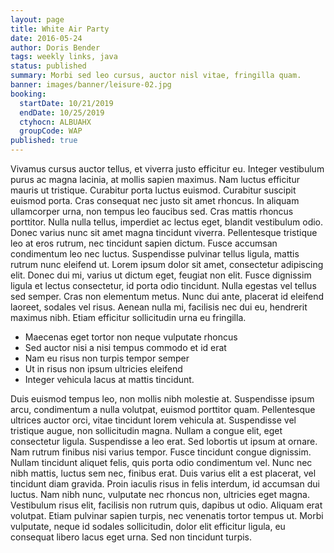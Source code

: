 ```yaml
---
layout: page
title: White Air Party
date: 2016-05-24
author: Doris Bender
tags: weekly links, java
status: published
summary: Morbi sed leo cursus, auctor nisl vitae, fringilla quam.
banner: images/banner/leisure-02.jpg
booking:
  startDate: 10/21/2019
  endDate: 10/25/2019
  ctyhocn: ALBUAHX
  groupCode: WAP
published: true
---
```

Vivamus cursus auctor tellus, et viverra justo efficitur eu. Integer vestibulum purus ac magna lacinia, at mollis sapien maximus. Nam luctus efficitur mauris ut tristique. Curabitur porta luctus euismod. Curabitur suscipit euismod porta. Cras consequat nec justo sit amet rhoncus. In aliquam ullamcorper urna, non tempus leo faucibus sed. Cras mattis rhoncus porttitor. Nulla nulla tellus, imperdiet ac lectus eget, blandit vestibulum odio. Donec varius nunc sit amet magna tincidunt viverra. Pellentesque tristique leo at eros rutrum, nec tincidunt sapien dictum.
Fusce accumsan condimentum leo nec luctus. Suspendisse pulvinar tellus ligula, mattis rutrum nunc eleifend ut. Lorem ipsum dolor sit amet, consectetur adipiscing elit. Donec dui mi, varius ut dictum eget, feugiat non elit. Fusce dignissim ligula et lectus consectetur, id porta odio tincidunt. Nulla egestas vel tellus sed semper. Cras non elementum metus. Nunc dui ante, placerat id eleifend laoreet, sodales vel risus. Aenean nulla mi, facilisis nec dui eu, hendrerit maximus nibh. Etiam efficitur sollicitudin urna eu fringilla.

* Maecenas eget tortor non neque vulputate rhoncus
* Sed auctor nisi a nisi tempus commodo et id erat
* Nam eu risus non turpis tempor semper
* Ut in risus non ipsum ultricies eleifend
* Integer vehicula lacus at mattis tincidunt.

Duis euismod tempus leo, non mollis nibh molestie at. Suspendisse ipsum arcu, condimentum a nulla volutpat, euismod porttitor quam. Pellentesque ultrices auctor orci, vitae tincidunt lorem vehicula at. Suspendisse vel tristique augue, non sollicitudin magna. Nullam a congue elit, eget consectetur ligula. Suspendisse a leo erat. Sed lobortis ut ipsum at ornare. Nam rutrum finibus nisi varius tempor. Fusce tincidunt congue dignissim. Nullam tincidunt aliquet felis, quis porta odio condimentum vel.
Nunc nec nibh mattis, luctus sem nec, finibus erat. Duis varius elit a est placerat, vel tincidunt diam gravida. Proin iaculis risus in felis interdum, id accumsan dui luctus. Nam nibh nunc, vulputate nec rhoncus non, ultricies eget magna. Vestibulum risus elit, facilisis non rutrum quis, dapibus ut odio. Aliquam erat volutpat. Etiam pulvinar sapien turpis, nec venenatis tortor tempus ut. Morbi vulputate, neque id sodales sollicitudin, dolor elit efficitur ligula, eu consequat libero lacus eget urna. Sed non tincidunt turpis.
